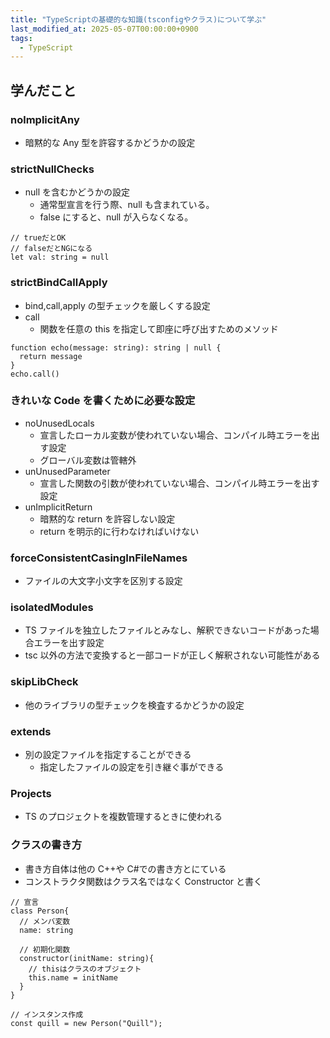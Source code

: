 ```yaml
---
title: "TypeScriptの基礎的な知識(tsconfigやクラス)について学ぶ"
last_modified_at: 2025-05-07T00:00:00+0900
tags:
  - TypeScript
---
```


## 学んだこと

### nolmplicitAny

- 暗黙的な Any 型を許容するかどうかの設定

### strictNullChecks

- null を含むかどうかの設定
  - 通常型宣言を行う際、null も含まれている。
  - false にすると、null が入らなくなる。

```
// trueだとOK
// falseだとNGになる
let val: string = null
```

### strictBindCallApply

- bind,call,apply の型チェックを厳しくする設定
- call
  - 関数を任意の this を指定して即座に呼び出すためのメソッド

```
function echo(message: string): string | null {
  return message
}
echo.call()
```

### きれいな Code を書くために必要な設定

- noUnusedLocals
  - 宣言したローカル変数が使われていない場合、コンパイル時エラーを出す設定
  - グローバル変数は管轄外
- unUnusedParameter
  - 宣言した関数の引数が使われていない場合、コンパイル時エラーを出す設定
- unImplicitReturn
  - 暗黙的な return を許容しない設定
  - return を明示的に行わなければいけない

### forceConsistentCasingInFileNames

- ファイルの大文字小文字を区別する設定

### isolatedModules

- TS ファイルを独立したファイルとみなし、解釈できないコードがあった場合エラーを出す設定
- tsc 以外の方法で変換すると一部コードが正しく解釈されない可能性がある

### skipLibCheck

- 他のライブラリの型チェックを検査するかどうかの設定

### extends

- 別の設定ファイルを指定することができる
  - 指定したファイルの設定を引き継ぐ事ができる

### Projects

- TS のプロジェクトを複数管理するときに使われる

### クラスの書き方

- 書き方自体は他の C++や C#での書き方とにている
- コンストラクタ関数はクラス名ではなく Constructor と書く

```
// 宣言
class Person{
  // メンバ変数
  name: string

  // 初期化関数
  constructor(initName: string){
    // thisはクラスのオブジェクト
    this.name = initName
  }
}

// インスタンス作成
const quill = new Person("Quill");

```
